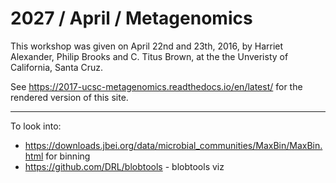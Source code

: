 2027 / April / Metagenomics
=============================

This workshop was given on April 22nd and 23th, 2016,
by Harriet Alexander, Philip Brooks and C. Titus Brown, at the the Unveristy of California, Santa Cruz.

See https://2017-ucsc-metagenomics.readthedocs.io/en/latest/ for the
rendered version of this site.

----

To look into:

* https://downloads.jbei.org/data/microbial_communities/MaxBin/MaxBin.html for binning
* https://github.com/DRL/blobtools - blobtools viz

